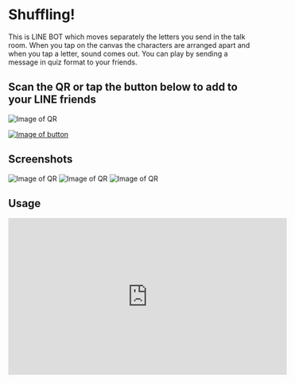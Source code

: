 # Shuffling!
This is LINE BOT which moves separately the letters you send in the talk room.
When you tap on the canvas the characters are arranged apart and when you tap a letter, sound comes out.
You can play by sending a message in quiz format to your friends.
 
 
##  Scan the QR or tap the button below to add to your LINE friends
![Image of QR](https://snst-lab.github.io/shuffling/public/assets/img/qr.png)
 
[![Image of button](https://scdn.line-apps.com/n/line_add_friends/btn/ja.png)](https://line.me/R/ti/p/%40lrz2407g)
 

##  Screenshots
![Image of QR](https://snst-lab.github.io/shuffling/public/assets/img/screenshot1.png)
![Image of QR](https://snst-lab.github.io/shuffling/public/assets/img/screenshot2.png)
![Image of QR](https://snst-lab.github.io/shuffling/public/assets/img/screenshot3.png)

##  Usage
 <iframe width="560" height="315" src="https://www.youtube.com/embed/pzyNgw_JXFU" frameborder="0" allow="autoplay; encrypted-media" allowfullscreen></iframe>